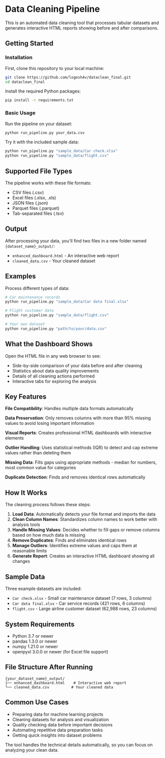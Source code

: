 # Data Cleaning Pipeline

This is an automated data cleaning tool that processes tabular datasets and generates interactive HTML reports showing before and after comparisons.

## Getting Started

### Installation

First, clone this repository to your local machine:

```bash
git clone https://github.com/logesh4v/dataclean_final.git
cd dataclean_final
```

Install the required Python packages:

```bash
pip install -r requirements.txt
```

### Basic Usage

Run the pipeline on your dataset:

```bash
python run_pipeline.py your_data.csv
```

Try it with the included sample data:

```bash
python run_pipeline.py "sample_data/Car check.xlsx"
python run_pipeline.py "sample_data/flight.csv"
```

## Supported File Types

The pipeline works with these file formats:
- CSV files (.csv)
- Excel files (.xlsx, .xls)
- JSON files (.json)
- Parquet files (.parquet)
- Tab-separated files (.tsv)

## Output

After processing your data, you'll find two files in a new folder named `{dataset_name}_output/`:
- `enhanced_dashboard.html` - An interactive web report
- `cleaned_data.csv` - Your cleaned dataset

## Examples

Process different types of data:

```bash
# Car maintenance records
python run_pipeline.py "sample_data/Car data final.xlsx"

# Flight customer data
python run_pipeline.py "sample_data/flight.csv"

# Your own dataset
python run_pipeline.py "path/to/your/data.csv"
```

## What the Dashboard Shows

Open the HTML file in any web browser to see:
- Side-by-side comparison of your data before and after cleaning
- Statistics about data quality improvements
- Details of all cleaning actions performed
- Interactive tabs for exploring the analysis

## Key Features

**File Compatibility**: Handles multiple data formats automatically

**Data Preservation**: Only removes columns with more than 95% missing values to avoid losing important information

**Visual Reports**: Creates professional HTML dashboards with interactive elements

**Outlier Handling**: Uses statistical methods (IQR) to detect and cap extreme values rather than deleting them

**Missing Data**: Fills gaps using appropriate methods - median for numbers, most common value for categories

**Duplicate Detection**: Finds and removes identical rows automatically

## How It Works

The cleaning process follows these steps:

1. **Load Data**: Automatically detects your file format and imports the data
2. **Clean Column Names**: Standardizes column names to work better with analysis tools
3. **Handle Missing Values**: Decides whether to fill gaps or remove columns based on how much data is missing
4. **Remove Duplicates**: Finds and eliminates identical rows
5. **Manage Outliers**: Identifies extreme values and caps them at reasonable limits
6. **Generate Report**: Creates an interactive HTML dashboard showing all changes

## Sample Data

Three example datasets are included:
- `Car check.xlsx` - Small car maintenance dataset (7 rows, 3 columns)
- `Car data final.xlsx` - Car service records (421 rows, 6 columns)
- `flight.csv` - Large airline customer dataset (62,988 rows, 23 columns)

## System Requirements

- Python 3.7 or newer
- pandas 1.3.0 or newer
- numpy 1.21.0 or newer
- openpyxl 3.0.0 or newer (for Excel file support)

## File Structure After Running

```
{your_dataset_name}_output/
├── enhanced_dashboard.html    # Interactive web report
└── cleaned_data.csv          # Your cleaned data
```

## Common Use Cases

- Preparing data for machine learning projects
- Cleaning datasets for analysis and visualization
- Quality checking data before important decisions
- Automating repetitive data preparation tasks
- Getting quick insights into dataset problems

The tool handles the technical details automatically, so you can focus on analyzing your clean data.